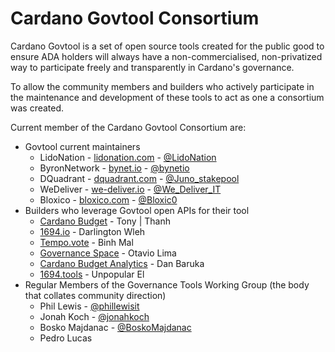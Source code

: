 # Cardano Govtool Consortium

Cardano Govtool is a set of open source tools created for the public good to ensure ADA holders will always have a non-commercialised, non-privatized way to participate freely and transparently in Cardano's governance.

To allow the community members and builders who actively participate in the maintenance and development of these tools to act as one a consortium was created.

Current member of the Cardano Govtool Consortium are:

* Govtool current maintainers
  * LidoNation - [lidonation.com](https://www.lidonation.com/en) - [@LidoNation](https://x.com/LidoNation)
  * ByronNetwork - [bynet.io](https://www.bynet.io/) - [@bynetio](https://x.com/bynetio)
  * DQuadrant - [dquadrant.com](https://dquadrant.com/) - [@Juno\_stakepool](https://x.com/Juno_stakepool)
  * WeDeliver - [we-deliver.io](https://we-deliver.io/) - [@We\_Deliver\_IT](https://x.com/We_Deliver_IT)
  * Bloxico - [bloxico.com](https://bloxico.com/) - [@Bloxic0](https://x.com/Bloxic0)
* Builders who leverage Govtool open APIs for their tool
  * [Cardano Budget](https://cardanobudget.com/) - Tony | Thanh
  * [1694.io](http://1694.io/) - Darlington Wleh
  * [Tempo.vote](https://tempo.vote/) - Binh Mal
  * [Governance Space](https://governancespace.com/en-us) - Otavio Lima
  * [Cardano Budget Analytics](https://budget.cardano.africa/) - Dan Baruka
  * [1694.tools](https://1694-tools.vercel.app/) - Unpopular El
* Regular Members of the Governance Tools Working Group (the body that collates community direction)
  * Phil Lewis - [@phillewisit](https://x.com/phillewisit)
  * Jonah Koch - [@jonahkoch](https://x.com/jonahkoch)
  * Bosko Majdanac - [@BoskoMajdanac](https://x.com/BoskoMajdanac)
  * Pedro Lucas
